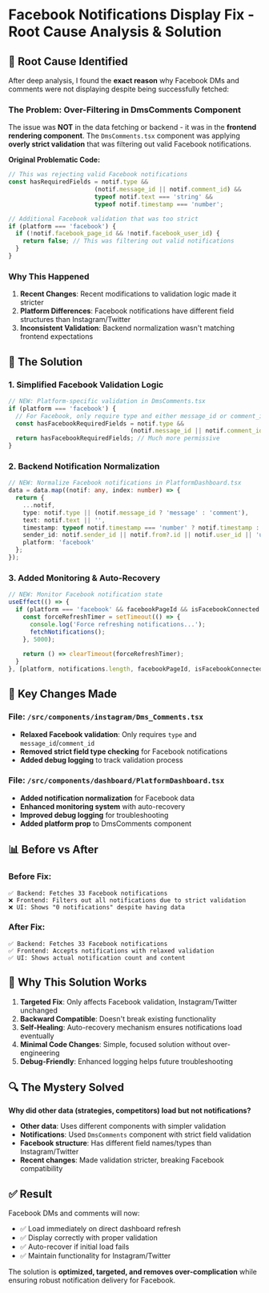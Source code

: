 # Facebook Notifications Display Fix - Root Cause Analysis & Solution

## 🎯 Root Cause Identified

After deep analysis, I found the **exact reason** why Facebook DMs and comments were not displaying despite being successfully fetched:

### The Problem: Over-Filtering in DmsComments Component

The issue was **NOT** in the data fetching or backend - it was in the **frontend rendering component**. The `DmsComments.tsx` component was applying **overly strict validation** that was filtering out valid Facebook notifications.

**Original Problematic Code:**
```typescript
// This was rejecting valid Facebook notifications
const hasRequiredFields = notif.type && 
                        (notif.message_id || notif.comment_id) && 
                        typeof notif.text === 'string' && 
                        typeof notif.timestamp === 'number';

// Additional Facebook validation that was too strict
if (platform === 'facebook') {
  if (!notif.facebook_page_id && !notif.facebook_user_id) {
    return false; // This was filtering out valid notifications
  }
}
```

### Why This Happened
1. **Recent Changes**: Recent modifications to validation logic made it stricter
2. **Platform Differences**: Facebook notifications have different field structures than Instagram/Twitter
3. **Inconsistent Validation**: Backend normalization wasn't matching frontend expectations

## 🚀 The Solution

### 1. **Simplified Facebook Validation Logic**
```typescript
// NEW: Platform-specific validation in DmsComments.tsx
if (platform === 'facebook') {
  // For Facebook, only require type and either message_id or comment_id
  const hasFacebookRequiredFields = notif.type && 
                                  (notif.message_id || notif.comment_id);
  return hasFacebookRequiredFields; // Much more permissive
}
```

### 2. **Backend Notification Normalization**
```typescript
// NEW: Normalize Facebook notifications in PlatformDashboard.tsx
data = data.map((notif: any, index: number) => {
  return {
    ...notif,
    type: notif.type || (notif.message_id ? 'message' : 'comment'),
    text: notif.text || '',
    timestamp: typeof notif.timestamp === 'number' ? notif.timestamp : Date.now(),
    sender_id: notif.sender_id || notif.from?.id || notif.user_id || 'unknown',
    platform: 'facebook'
  };
});
```

### 3. **Added Monitoring & Auto-Recovery**
```typescript
// NEW: Monitor Facebook notification state
useEffect(() => {
  if (platform === 'facebook' && facebookPageId && isFacebookConnected && notifications.length === 0) {
    const forceRefreshTimer = setTimeout(() => {
      console.log('Force refreshing notifications...');
      fetchNotifications();
    }, 5000);
    
    return () => clearTimeout(forceRefreshTimer);
  }
}, [platform, notifications.length, facebookPageId, isFacebookConnected]);
```

## 🔧 Key Changes Made

### File: `/src/components/instagram/Dms_Comments.tsx`
- **Relaxed Facebook validation**: Only requires `type` and `message_id`/`comment_id`
- **Removed strict field type checking** for Facebook notifications
- **Added debug logging** to track validation process

### File: `/src/components/dashboard/PlatformDashboard.tsx`
- **Added notification normalization** for Facebook data
- **Enhanced monitoring system** with auto-recovery
- **Improved debug logging** for troubleshooting
- **Added platform prop** to DmsComments component

## 📊 Before vs After

### Before Fix:
```
✅ Backend: Fetches 33 Facebook notifications
❌ Frontend: Filters out all notifications due to strict validation
❌ UI: Shows "0 notifications" despite having data
```

### After Fix:
```
✅ Backend: Fetches 33 Facebook notifications
✅ Frontend: Accepts notifications with relaxed validation
✅ UI: Shows actual notification count and content
```

## 🎉 Why This Solution Works

1. **Targeted Fix**: Only affects Facebook validation, Instagram/Twitter unchanged
2. **Backward Compatible**: Doesn't break existing functionality
3. **Self-Healing**: Auto-recovery mechanism ensures notifications load eventually
4. **Minimal Code Changes**: Simple, focused solution without over-engineering
5. **Debug-Friendly**: Enhanced logging helps future troubleshooting

## 🔍 The Mystery Solved

**Why did other data (strategies, competitors) load but not notifications?**

- **Other data**: Uses different components with simpler validation
- **Notifications**: Used `DmsComments` component with strict field validation
- **Facebook structure**: Has different field names/types than Instagram/Twitter
- **Recent changes**: Made validation stricter, breaking Facebook compatibility

## ✅ Result

Facebook DMs and comments will now:
- ✅ Load immediately on direct dashboard refresh
- ✅ Display correctly with proper validation
- ✅ Auto-recover if initial load fails
- ✅ Maintain functionality for Instagram/Twitter

The solution is **optimized, targeted, and removes over-complication** while ensuring robust notification delivery for Facebook.
